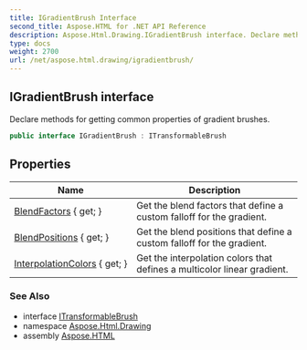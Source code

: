 ```yaml
---
title: IGradientBrush Interface
second_title: Aspose.HTML for .NET API Reference
description: Aspose.Html.Drawing.IGradientBrush interface. Declare methods for getting common properties of gradient brushes
type: docs
weight: 2700
url: /net/aspose.html.drawing/igradientbrush/
---
```

## IGradientBrush interface

Declare methods for getting common properties of gradient brushes.

```csharp
public interface IGradientBrush : ITransformableBrush
```

## Properties

| Name | Description |
| --- | --- |
| [BlendFactors](../../aspose.html.drawing/igradientbrush/blendfactors/) { get; } | Get the blend factors that define a custom falloff for the gradient. |
| [BlendPositions](../../aspose.html.drawing/igradientbrush/blendpositions/) { get; } | Get the blend positions that define a custom falloff for the gradient. |
| [InterpolationColors](../../aspose.html.drawing/igradientbrush/interpolationcolors/) { get; } | Get the interpolation colors that defines a multicolor linear gradient. |

### See Also

* interface [ITransformableBrush](../itransformablebrush/)
* namespace [Aspose.Html.Drawing](../../aspose.html.drawing/)
* assembly [Aspose.HTML](../../)
